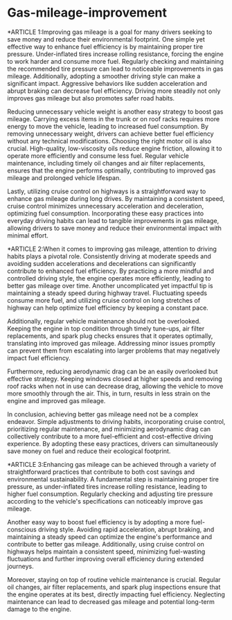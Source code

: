 # Gas-mileage-improvement
*ARTICLE 1:Improving gas mileage is a goal for many drivers seeking to save money and reduce their environmental footprint. One simple yet effective way to enhance fuel efficiency is by maintaining proper tire pressure. Under-inflated tires increase rolling resistance, forcing the engine to work harder and consume more fuel. Regularly checking and maintaining the recommended tire pressure can lead to noticeable improvements in gas mileage. Additionally, adopting a smoother driving style can make a significant impact. Aggressive behaviors like sudden acceleration and abrupt braking can decrease fuel efficiency. Driving more steadily not only improves gas mileage but also promotes safer road habits.

Reducing unnecessary vehicle weight is another easy strategy to boost gas mileage. Carrying excess items in the trunk or on roof racks requires more energy to move the vehicle, leading to increased fuel consumption. By removing unnecessary weight, drivers can achieve better fuel efficiency without any technical modifications. Choosing the right motor oil is also crucial. High-quality, low-viscosity oils reduce engine friction, allowing it to operate more efficiently and consume less fuel. Regular vehicle maintenance, including timely oil changes and air filter replacements, ensures that the engine performs optimally, contributing to improved gas mileage and prolonged vehicle lifespan.

Lastly, utilizing cruise control on highways is a straightforward way to enhance gas mileage during long drives. By maintaining a consistent speed, cruise control minimizes unnecessary acceleration and deceleration, optimizing fuel consumption. Incorporating these easy practices into everyday driving habits can lead to tangible improvements in gas mileage, allowing drivers to save money and reduce their environmental impact with minimal effort.


*ARTICLE 2:When it comes to improving gas mileage, attention to driving habits plays a pivotal role. Consistently driving at moderate speeds and avoiding sudden accelerations and decelerations can significantly contribute to enhanced fuel efficiency. By practicing a more mindful and controlled driving style, the engine operates more efficiently, leading to better gas mileage over time. Another uncomplicated yet impactful tip is maintaining a steady speed during highway travel. Fluctuating speeds consume more fuel, and utilizing cruise control on long stretches of highway can help optimize fuel efficiency by keeping a constant pace.

Additionally, regular vehicle maintenance should not be overlooked. Keeping the engine in top condition through timely tune-ups, air filter replacements, and spark plug checks ensures that it operates optimally, translating into improved gas mileage. Addressing minor issues promptly can prevent them from escalating into larger problems that may negatively impact fuel efficiency.

Furthermore, reducing aerodynamic drag can be an easily overlooked but effective strategy. Keeping windows closed at higher speeds and removing roof racks when not in use can decrease drag, allowing the vehicle to move more smoothly through the air. This, in turn, results in less strain on the engine and improved gas mileage.

In conclusion, achieving better gas mileage need not be a complex endeavor. Simple adjustments to driving habits, incorporating cruise control, prioritizing regular maintenance, and minimizing aerodynamic drag can collectively contribute to a more fuel-efficient and cost-effective driving experience. By adopting these easy practices, drivers can simultaneously save money on fuel and reduce their ecological footprint.


*ARTICLE 3:Enhancing gas mileage can be achieved through a variety of straightforward practices that contribute to both cost savings and environmental sustainability. A fundamental step is maintaining proper tire pressure, as under-inflated tires increase rolling resistance, leading to higher fuel consumption. Regularly checking and adjusting tire pressure according to the vehicle's specifications can noticeably improve gas mileage.

Another easy way to boost fuel efficiency is by adopting a more fuel-conscious driving style. Avoiding rapid acceleration, abrupt braking, and maintaining a steady speed can optimize the engine's performance and contribute to better gas mileage. Additionally, using cruise control on highways helps maintain a consistent speed, minimizing fuel-wasting fluctuations and further improving overall efficiency during extended journeys.

Moreover, staying on top of routine vehicle maintenance is crucial. Regular oil changes, air filter replacements, and spark plug inspections ensure that the engine operates at its best, directly impacting fuel efficiency. Neglecting maintenance can lead to decreased gas mileage and potential long-term damage to the engine.
